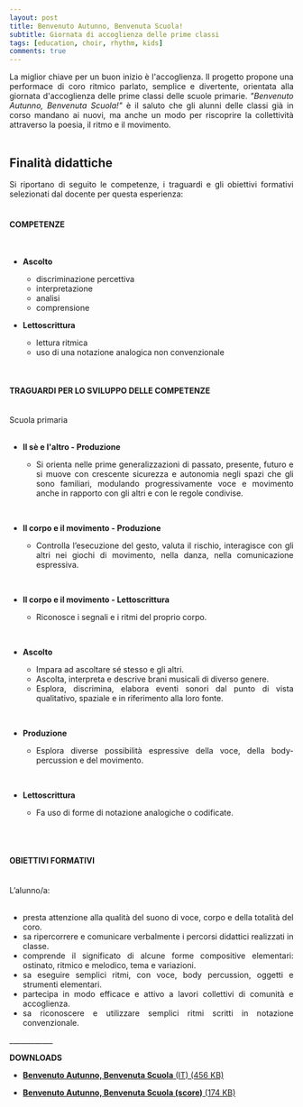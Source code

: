 ```yaml
---
layout: post
title: Benvenuto Autunno, Benvenuta Scuola!
subtitle: Giornata di accoglienza delle prime classi
tags: [education, choir, rhythm, kids]
comments: true
---
```

<div style="text-align:justify;">
La miglior chiave per un buon inizio è l'accoglienza. Il progetto propone una performace di coro ritmico parlato, semplice e divertente, orientata alla giornata d'accoglienza delle prime classi delle scuole primarie. <i>"Benvenuto Autunno, Benvenuta Scuola!"</i> è il saluto che gli alunni delle classi già in corso mandano ai nuovi, ma anche un modo per riscoprire la collettività attraverso la poesia, il ritmo e il movimento.
</div>
<br>
<h2>Finalità didattiche</h2>
<div style="text-align:justify;">
Si riportano di seguito le competenze, i traguardi e gli obiettivi formativi selezionati dal docente per questa esperienza:
<br>
<br>
<h4>COMPETENZE</h4>
<br>
<ul>
  <li><b>Ascolto</b></li>
<ul>
  <li>discriminazione percettiva</li>
  <li>interpretazione</li>
  <li>analisi</li>
  <li>comprensione</li>
</ul>
</ul>
<ul>
  <li><b>Lettoscrittura</b></li>
<ul>
  <li>lettura ritmica</li>
  <li>uso di una notazione analogica non convenzionale</li>
</ul>
</ul>
</div>
<br>
<h4>TRAGUARDI PER LO SVILUPPO DELLE COMPETENZE</h4>
<br>
<div style="text-align:justify;">
Scuola primaria
<br>
<br>
<ul>
  <li><b>Il sè e l'altro - Produzione</b></li>
<ul>
  <li>Si orienta nelle prime generalizzazioni di passato, presente, futuro e si muove con crescente sicurezza e autonomia negli spazi che gli sono familiari, modulando progressivamente voce e movimento anche in rapporto con gli altri e con le regole condivise.</li>
</ul>
</ul>
<br>
<ul>
  <li><b>Il corpo e il movimento - Produzione</b></li>
<ul>
  <li>Controlla l’esecuzione del gesto, valuta il rischio, interagisce con gli altri nei giochi di movimento, nella danza, nella comunicazione espressiva.</li>
</ul>
</ul>
<br>
<ul>
  <li><b>Il corpo e il movimento - Lettoscrittura</b></li>
<ul>
  <li>Riconosce i segnali e i ritmi del proprio corpo.</li>
</ul>
</ul>
<br>
<ul>
  <li><b>Ascolto</b></li>
<ul>
  <li>Impara ad ascoltare sé stesso e gli altri.</li>
  <li>Ascolta, interpreta e descrive brani musicali di diverso genere.</li>
  <li>Esplora, discrimina, elabora eventi sonori dal punto di vista qualitativo, spaziale e in riferimento alla loro fonte.</li>
</ul>
</ul>
<br>
<ul>
  <li><b>Produzione</b></li>
<ul>
  <li>Esplora diverse possibilità espressive della voce, della body-percussion e del movimento.</li>
</ul>
</ul>
<br>
<ul>
  <li><b>Lettoscrittura</b></li>
<ul>
  <li>Fa uso di forme di notazione analogiche o codificate.</li>
</ul>
</ul>
<br>
<br>
<h4>OBIETTIVI FORMATIVI</h4>
<br>
L’alunno/a:
<br>
<br>
<ul>
  <li>presta attenzione alla qualità del suono di voce, corpo e della totalità del coro.</li>
  <li>sa ripercorrere e comunicare verbalmente i percorsi didattici realizzati in classe.</li>
  <li>comprende il significato di alcune forme compositive elementari: ostinato, ritmico e melodico, tema e variazioni.</li>
  <li>sa eseguire semplici ritmi, con voce, body percussion, oggetti e strumenti elementari.</li>
  <li>partecipa in modo efficace e attivo a lavori collettivi di comunità e accoglienza.</li>
  <li>sa riconoscere e utilizzare semplici ritmi scritti in notazione convenzionale.</li>
</ul>

</div>
____________

**DOWNLOADS**


- <a href="https://velitch.github.io/velitch/assets/projects/autunno/benvenuto_autunno_benvenuta_scuola.pdf">**Benvenuto Autunno, Benvenuta Scuola** (IT) (456 KB)<a/>

- <a href="https://velitch.github.io/velitch/assets/projects/autunno/benvenuto_autunno_benvenuta_scuola(score).pdf">**Benvenuto Autunno, Benvenuta Scuola (score)** (174 KB)<a/>
